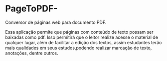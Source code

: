 # PageToPDF-
Conversor de páginas web para documento PDF.

Essa aplicação permite que páginas com conteúdo de texto possam ser baixadas como pdf. 
Isso permitirá que o leitor realize acesse o material de qualquer lugar, além de facilitar a 
edição dos textos, assim estudantes terão mais qualidades em seus estudos,podendo realizar 
marcação de texto, anotações, dentre outros.